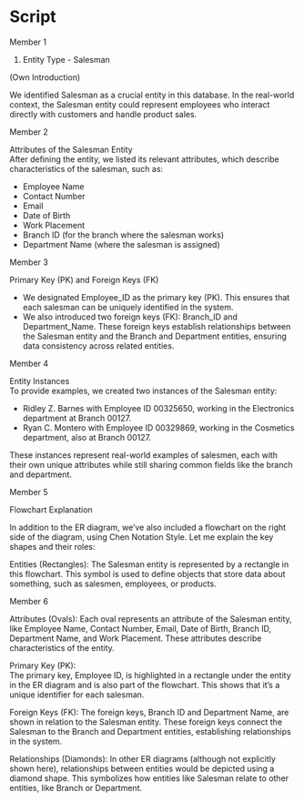 # Script

Member 1

1. Entity Type - Salesman
   
(Own Introduction)

  We identified Salesman as a crucial entity in this database. In the real-world context, the Salesman entity could represent employees who interact directly with customers and handle product sales.


Member 2

Attributes of the Salesman Entity  
   After defining the entity, we listed its relevant attributes, which describe characteristics of the salesman, such as:  
   - Employee Name  
   - Contact Number  
   - Email  
   - Date of Birth  
   - Work Placement  
   - Branch ID (for the branch where the salesman works)  
   - Department Name (where the salesman is assigned)


Member 3

Primary Key (PK) and Foreign Keys (FK)  
   - We designated Employee_ID as the primary key (PK). This ensures that each salesman can be uniquely identified in the system.  
   - We also introduced two foreign keys (FK): Branch_ID and Department_Name. These foreign keys establish relationships between the Salesman entity and the Branch and Department entities, ensuring data consistency across related entities.


Member 4

Entity Instances  
   To provide examples, we created two instances of the Salesman entity:  
   - Ridley Z. Barnes with Employee ID 00325650, working in the Electronics department at Branch 00127.  
   - Ryan C. Montero with Employee ID 00329869, working in the Cosmetics department, also at Branch 00127.

   These instances represent real-world examples of salesmen, each with their own unique attributes while still sharing common fields like the branch and department.


Member 5

Flowchart Explanation

   In addition to the ER diagram, we’ve also included a flowchart on the right side of the diagram, using Chen Notation Style. Let me explain the key shapes and their roles:

Entities (Rectangles):
   The Salesman entity is represented by a rectangle in this flowchart. This symbol is used to define objects that store data about something, such as salesmen, employees, or products.


Member 6

Attributes (Ovals):
   Each oval represents an attribute of the Salesman entity, like Employee Name, Contact Number, Email, Date of Birth, Branch ID, Department Name, and Work Placement. These attributes describe characteristics of the entity.

Primary Key (PK):  
   The primary key, Employee ID, is highlighted in a rectangle under the entity in the ER diagram and is also part of the flowchart. This shows that it’s a unique identifier for each salesman.

 Foreign Keys (FK):
   The foreign keys, Branch ID and Department Name, are shown in relation to the Salesman entity. These foreign keys connect the Salesman to the Branch and Department entities, establishing relationships in the system.

Relationships (Diamonds):
   In other ER diagrams (although not explicitly shown here), relationships between entities would be depicted using a diamond shape. This symbolizes how entities like Salesman relate to other entities, like Branch or Department.
